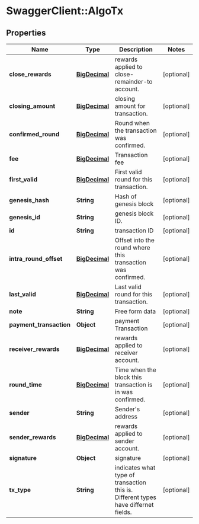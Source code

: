 # SwaggerClient::AlgoTx

## Properties
Name | Type | Description | Notes
------------ | ------------- | ------------- | -------------
**close_rewards** | [**BigDecimal**](BigDecimal.md) | rewards applied to close-remainder-to account. | [optional] 
**closing_amount** | [**BigDecimal**](BigDecimal.md) | closing amount for transaction. | [optional] 
**confirmed_round** | [**BigDecimal**](BigDecimal.md) | Round when the transaction was confirmed. | [optional] 
**fee** | [**BigDecimal**](BigDecimal.md) | Transaction fee | [optional] 
**first_valid** | [**BigDecimal**](BigDecimal.md) | First valid round for this transaction. | [optional] 
**genesis_hash** | **String** | Hash of genesis block | [optional] 
**genesis_id** | **String** | genesis block ID. | [optional] 
**id** | **String** | transaction ID | [optional] 
**intra_round_offset** | [**BigDecimal**](BigDecimal.md) | Offset into the round where this transaction was confirmed. | [optional] 
**last_valid** | [**BigDecimal**](BigDecimal.md) | Last valid round for this transaction. | [optional] 
**note** | **String** | Free form data | [optional] 
**payment_transaction** | **Object** | payment Transaction | [optional] 
**receiver_rewards** | [**BigDecimal**](BigDecimal.md) | rewards applied to receiver account. | [optional] 
**round_time** | [**BigDecimal**](BigDecimal.md) | Time when the block this transaction is in was confirmed. | [optional] 
**sender** | **String** | Sender&#x27;s address | [optional] 
**sender_rewards** | [**BigDecimal**](BigDecimal.md) | rewards applied to sender account. | [optional] 
**signature** | **Object** | signature | [optional] 
**tx_type** | **String** | indicates what type of transaction this is. Different types have differnet fields. | [optional] 


